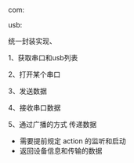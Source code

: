 com:

usb:



统一封装实现、

1、获取串口和usb列表

2、打开某个串口 

3、发送数据

4、接收串口数据

5、通过广播的方式 传递数据 

- 需要提前规定  action 的监听和启动 
- 返回设备信息和传输的数据